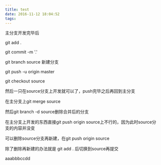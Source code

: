 ```yaml
---
title: test
date: 2016-11-12 18:04:52
tags:
---
```

主分支开发完毕后

git add .

git commit -m '.'

git branch source 新建分支

git push -u origin master

git checkout source




然后一只在source分支上开发就可以了，push完毕之后再回到主分支

在主分支上git merge source

然后git branch -d source删除合并后的分支


在主分支上开发的东西直接git push origin source上不行的，因为此时source分支的内容并没变

可以删除source分支再新建，在git push origin source

除了删除再新建的办法就是  git add . 后切换到source再提交


aaabbbccdd